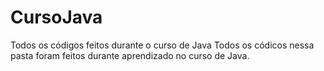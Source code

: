 # CursoJava
Todos os códigos feitos durante o curso de Java
Todos os códicos nessa pasta foram feitos durante aprendizado no curso de Java.
